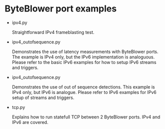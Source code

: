 # ByteBlower port examples

- ipv4.py

  Straightforward IPv4 frameblasting test.

- ipv4_outofsequence.py

  Demonstrates the use of latency measurements with ByteBlower ports.  The example is IPv4 only,
  but the IPv6 implementation is analoguous.  Please refer to the basic IPv6 examples for how to
  setup IPv6 streams and triggers.

- ipv4_outofsequence.py
  
  Demonstrates the use of out of sequence detections.  This example is IPv4 only, but IPv6
  is analogue.  Please refer to IPv6 examples for IPv6 setup of streams and triggers.

- tcp.py

  Explains how to run statefull TCP between 2 ByteBlower ports.  IPv4 and IPv6 are covered.

